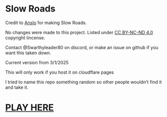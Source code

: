 # Slow Roads
Credit to <a href="https://anslo.dev" target="_blank">Anslo</a> for making Slow Roads.

No changes were made to this project. Listed under <a href="https://creativecommons.org/licenses/by-nc-nd/4.0/" target="_blank">CC BY-NC-ND 4.0</a> copyright lincense. 

Contact @Swarthyleader80 on discord, or make an issue on github if you want this taken down.

Current version from 3/1/2025

This will only work if you host it on cloudflare pages

I tried to name this repo something random so other people wouldn't find it and take it.

# <a href="https://slow-roads.pages.dev" target="_blank">PLAY HERE</a>
